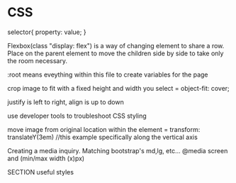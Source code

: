 # CSS
selector{
  property: value;
}

Flexbox(class "display: flex") is a way of changing element to share a row. Place on the parent element to move the children side by side to take only the room necessary.

:root means eveything within this file to create variables for the page

crop image to fit with a fixed height and width you select = object-fit: cover;

justify is left to right, align is up to down


use developer tools to troubleshoot CSS styling

move image from original location within the element = transform: translateY(3em) //this example specifically along the vertical axis

Creating a media inquiry. Matching bootstrap's md,lg, etc...
@media screen and (min/max width (x)px)

SECTION useful styles
